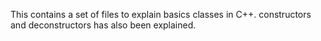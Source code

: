This contains a set of files to explain basics classes in C++.
constructors and deconstructors has also been explained.
